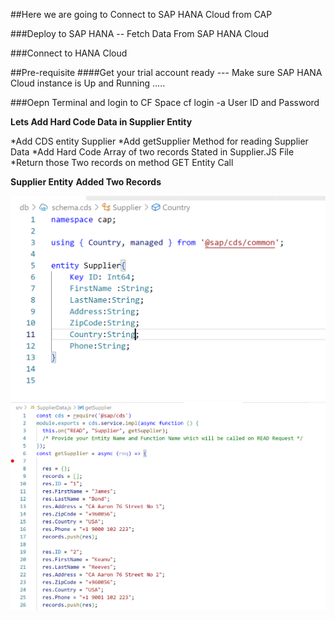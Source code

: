 ##Here we are going to Connect to SAP HANA Cloud from CAP 

###Deploy to SAP HANA -- Fetch Data From SAP HANA Cloud 

###Connect to HANA Cloud 

##Pre-requisite 
####Get your trial account ready --- Make sure SAP HANA Cloud instance is Up and Running .....

###Oepn Terminal and login to CF Space cf login -a User ID and Password 

**Lets Add Hard Code Data in Supplier Entity**

*Add CDS entity Supplier 
*Add getSupplier Method for reading Supplier Data 
*Add Hard Code Array of two records Stated in Supplier.JS File 
*Return those Two records on method GET Entity Call 

**Supplier Entity**                   **Added Two Records**

![Alt text](image-1.png)         ![Alt text](image-2.png)



